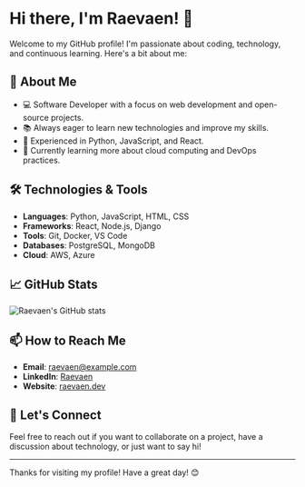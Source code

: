 # Hi there, I'm Raevaen! 👋

Welcome to my GitHub profile! I'm passionate about coding, technology, and continuous learning. Here's a bit about me:

## 🚀 About Me

- 💻 Software Developer with a focus on web development and open-source projects.
- 📚 Always eager to learn new technologies and improve my skills.
- 🔧 Experienced in Python, JavaScript, and React.
- 🌱 Currently learning more about cloud computing and DevOps practices.

## 🛠️ Technologies & Tools

- **Languages**: Python, JavaScript, HTML, CSS
- **Frameworks**: React, Node.js, Django
- **Tools**: Git, Docker, VS Code
- **Databases**: PostgreSQL, MongoDB
- **Cloud**: AWS, Azure

## 📈 GitHub Stats

![Raevaen's GitHub stats](https://github-readme-stats.vercel.app/api?username=Raevaen&show_icons=true&theme=radical)

## 📫 How to Reach Me

- **Email**: [raevaen@example.com](mailto:raevaen@example.com)
- **LinkedIn**: [Raevaen](https://www.linkedin.com/in/raevaen/)
- **Website**: [raevaen.dev](https://raevaen.dev)

## 💬 Let's Connect

Feel free to reach out if you want to collaborate on a project, have a discussion about technology, or just want to say hi!

---

Thanks for visiting my profile! Have a great day! 😊
